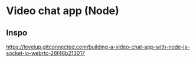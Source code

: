 # Video chat app (Node)

## Inspo
https://levelup.gitconnected.com/building-a-video-chat-app-with-node-js-socket-io-webrtc-26f46b213017

